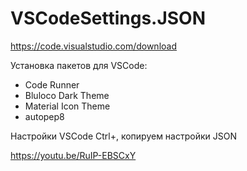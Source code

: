 # VSCodeSettings.JSON

https://code.visualstudio.com/download

Установка пакетов для VSCode:
- Code Runner
- Bluloco Dark Theme
- Material Icon Theme
- autopep8

Настройки VSCode Ctrl+,
копируем настройки JSON

https://youtu.be/RuIP-EBSCxY
